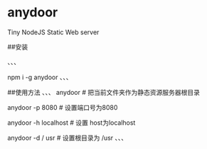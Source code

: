 # anydoor
Tiny NodeJS Static Web server


##安装

、、、

npm i -g anydoor
、、、

##使用方法
 、、、
anydoor # 把当前文件夹作为静态资源服务器根目录

anydoor -p 8080 # 设置端口号为8080

anydoor -h localhost # 设置 host为localhost

anydoor -d / usr # 设置根目录为 /usr
 、、、